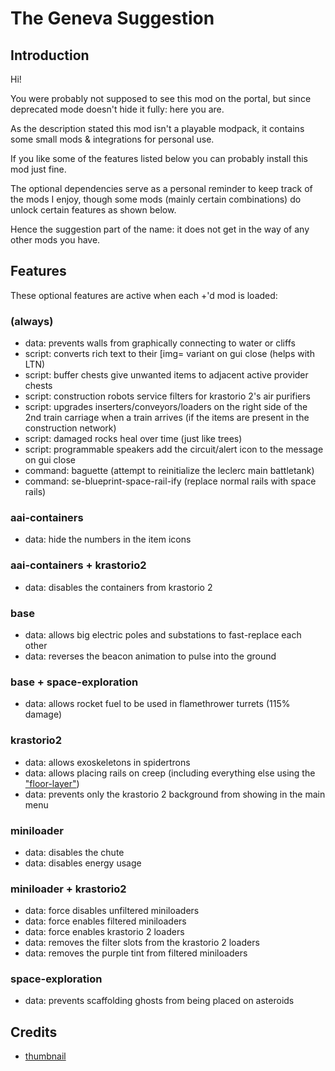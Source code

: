 # The Geneva Suggestion

## Introduction

Hi!

You were probably not supposed to see this mod on the portal,
but since deprecated mode doesn't hide it fully: here you are.

As the description stated this mod isn't a playable modpack,
it contains some small mods & integrations for personal use.

If you like some of the features listed below you can probably install this mod just fine.

The optional dependencies serve as a personal reminder to keep track of the mods I enjoy,
though some mods (mainly certain combinations) do unlock certain features as shown below.

Hence the suggestion part of the name: it does not get in the way of any other mods you have.

## Features

These optional features are active when each +'d mod is loaded:

### (always)
- data: prevents walls from graphically connecting to water or cliffs
- script: converts rich text to their [img= variant on gui close (helps with LTN)
- script: buffer chests give unwanted items to adjacent active provider chests
- script: construction robots service filters for krastorio 2's air purifiers
- script: upgrades inserters/conveyors/loaders on the right side of the 2nd train carriage when a train arrives (if the items are present in the construction network)
- script: damaged rocks heal over time (just like trees)
- script: programmable speakers add the circuit/alert icon to the message on gui close
- command: baguette (attempt to reinitialize the leclerc main battletank)
- command: se-blueprint-space-rail-ify (replace normal rails with space rails)

### aai-containers
- data: hide the numbers in the item icons

### aai-containers + krastorio2
- data: disables the containers from krastorio 2

### base
- data: allows big electric poles and substations to fast-replace each other
- data: reverses the beacon animation to pulse into the ground

### base + space-exploration
- data: allows rocket fuel to be used in flamethrower turrets (115% damage)

### krastorio2
- data: allows exoskeletons in spidertrons
- data: allows placing rails on creep (including everything else using the ["floor-layer"](https://github.com/wube/factorio-data/blob/master/core/lualib/collision-mask-util.lua))
- data: prevents only the krastorio 2 background from showing in the main menu

### miniloader
- data: disables the chute
- data: disables energy usage

### miniloader + krastorio2
- data: force disables unfiltered miniloaders
- data: force enables filtered miniloaders
- data: force enables krastorio 2 loaders
- data: removes the filter slots from the krastorio 2 loaders
- data: removes the purple tint from filtered miniloaders

### space-exploration
- data: prevents scaffolding ghosts from being placed on asteroids

## Credits

- [thumbnail](https://youtu.be/lnncvVlt2mw?t=88)
